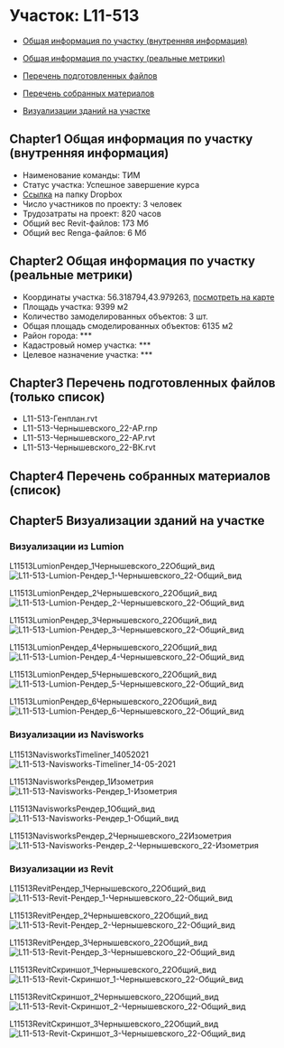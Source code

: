 # Участок: L11-513

* [Общая информация по участку (внутренняя информация)](#Chapter1)

* [Общая информация по участку (реальные метрики)](#Chapter2)

* [Перечень подготовленных файлов](#Chapter3)

* [Перечень собранных материалов](#Chapter4)

* [Визуализации зданий на участке](#Chapter5)

## <a id="test">Chapter1</a> Общая информация по участку (внутренняя информация)
+ Наименование команды: ТИМ
+ Статус участка: Успешное завершение курса
+ [Ссылка](https://www.dropbox.com/sh/wvvgv1nw1iqred9/AAAKkwVLAKUWZUzy7tvQj3yha/L11_513?dl=0) на папку Dropbox
+ Число участников по проекту: 3 человек
+ Трудозатраты на проект: 820 часов
+ Общий вес Revit-файлов: 173 Мб
+ Общий вес Renga-файлов: 6 Мб
## <a id="test">Chapter2</a> Общая информация по участку (реальные метрики)
+ Координаты участка: 56.318794,43.979263, [посмотреть на карте]("yandex.ru/maps/47/nizhny-novgorod/?ll=56.318794%2C43.979263&z=19")
+ Площадь участка: 9399 м2
+ Количество замоделированных объектов: 3 шт.
+ Общая площадь смоделированных объектов: 6135 м2
+ Район города: *** 
+ Кадастровый номер участка: *** 
+ Целевое назначение участка: *** 
## <a id="test">Chapter3</a> Перечень подготовленных файлов (только список)
+ L11-513-Генплан.rvt
+ L11-513-Чернышевского_22-АР.rnp
+ L11-513-Чернышевского_22-АР.rvt
+ L11-513-Чернышевского_22-ВК.rvt
## <a id="test">Chapter4</a> Перечень собранных материалов (список)
## <a id="test">Chapter5</a> Визуализации зданий на участке
### Визуализации из Lumion
L11513LumionРендер_1Чернышевского_22Общий_вид
![L11-513-Lumion-Рендер_1-Чернышевского_22-Общий_вид](/Images/L11_513/L11-513-Lumion-Рендер_1-Чернышевского_22-Общий_вид_Compressed.jpg)

L11513LumionРендер_2Чернышевского_22Общий_вид
![L11-513-Lumion-Рендер_2-Чернышевского_22-Общий_вид](/Images/L11_513/L11-513-Lumion-Рендер_2-Чернышевского_22-Общий_вид_Compressed.jpg)

L11513LumionРендер_3Чернышевского_22Общий_вид
![L11-513-Lumion-Рендер_3-Чернышевского_22-Общий_вид](/Images/L11_513/L11-513-Lumion-Рендер_3-Чернышевского_22-Общий_вид_Compressed.jpg)

L11513LumionРендер_4Чернышевского_22Общий_вид
![L11-513-Lumion-Рендер_4-Чернышевского_22-Общий_вид](/Images/L11_513/L11-513-Lumion-Рендер_4-Чернышевского_22-Общий_вид_Compressed.jpg)

L11513LumionРендер_5Чернышевского_22Общий_вид
![L11-513-Lumion-Рендер_5-Чернышевского_22-Общий_вид](/Images/L11_513/L11-513-Lumion-Рендер_5-Чернышевского_22-Общий_вид_Compressed.jpg)

L11513LumionРендер_6Чернышевского_22Общий_вид
![L11-513-Lumion-Рендер_6-Чернышевского_22-Общий_вид](/Images/L11_513/L11-513-Lumion-Рендер_6-Чернышевского_22-Общий_вид_Compressed.jpg)

### Визуализации из Navisworks
L11513NavisworksTimeliner_14052021
![L11-513-Navisworks-Timeliner_14-05-2021](/Images/L11_513/L11-513-Navisworks-Timeliner_14-05-2021_Compressed.jpg)

L11513NavisworksРендер_1Изометрия
![L11-513-Navisworks-Рендер_1-Изометрия](/Images/L11_513/L11-513-Navisworks-Рендер_1-Изометрия_Compressed.jpg)

L11513NavisworksРендер_1Общий_вид
![L11-513-Navisworks-Рендер_1-Общий_вид](/Images/L11_513/L11-513-Navisworks-Рендер_1-Общий_вид_Compressed.jpg)

L11513NavisworksРендер_2Чернышевского_22Изометрия
![L11-513-Navisworks-Рендер_2-Чернышевского_22-Изометрия](/Images/L11_513/L11-513-Navisworks-Рендер_2-Чернышевского_22-Изометрия_Compressed.jpg)

### Визуализации из Revit
L11513RevitРендер_1Чернышевского_22Общий_вид
![L11-513-Revit-Рендер_1-Чернышевского_22-Общий_вид](/Images/L11_513/L11-513-Revit-Рендер_1-Чернышевского_22-Общий_вид_Compressed.jpg)

L11513RevitРендер_2Чернышевского_22Общий_вид
![L11-513-Revit-Рендер_2-Чернышевского_22-Общий_вид](/Images/L11_513/L11-513-Revit-Рендер_2-Чернышевского_22-Общий_вид_Compressed.jpg)

L11513RevitРендер_3Чернышевского_22Общий_вид
![L11-513-Revit-Рендер_3-Чернышевского_22-Общий_вид](/Images/L11_513/L11-513-Revit-Рендер_3-Чернышевского_22-Общий_вид_Compressed.jpg)

L11513RevitСкриншот_1Чернышевского_22Общий_вид
![L11-513-Revit-Скриншот_1-Чернышевского_22-Общий_вид](/Images/L11_513/L11-513-Revit-Скриншот_1-Чернышевского_22-Общий_вид_Compressed.jpg)

L11513RevitСкриншот_2Чернышевского_22Общий_вид
![L11-513-Revit-Скриншот_2-Чернышевского_22-Общий_вид](/Images/L11_513/L11-513-Revit-Скриншот_2-Чернышевского_22-Общий_вид_Compressed.jpg)

L11513RevitСкриншот_3Чернышевского_22Общий_вид
![L11-513-Revit-Скриншот_3-Чернышевского_22-Общий_вид](/Images/L11_513/L11-513-Revit-Скриншот_3-Чернышевского_22-Общий_вид_Compressed.jpg)

